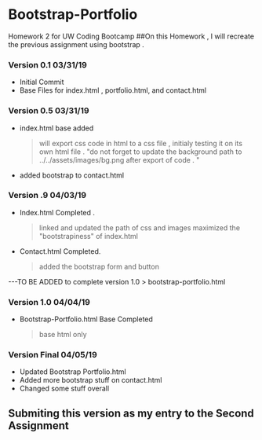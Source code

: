 # Bootstrap-Portfolio
Homework 2 for UW Coding Bootcamp
##On this Homework , I will recreate the previous assignment using bootstrap . 

### Version 0.1 03/31/19
  - Initial Commit 
  - Base Files for index.html , portfolio.html, and contact.html
### Version 0.5 03/31/19
  - index.html base added
    > will export css code in html to a css file , initialy testing it on its own html file . "do not forget to update the background path to ../../assets/images/bg.png after export of code .  "
  - added bootstrap to contact.html

### Version .9 04/03/19
  - Index.html Completed .
    > linked and updated the path of css and images 
    > maximized the "bootstrapiness" of index.html 
  - Contact.html Completed.
    > added the bootstrap form and button 

---TO BE ADDED to complete version  1.0 
    > bootstrap-portfolio.html 

### Version 1.0 04/04/19
  - Bootstrap-Portfolio.html Base Completed 
    > base html only
  
### Version Final 04/05/19
  - Updated Bootstrap Portfolio.html
  - Added more bootstrap stuff on contact.html
  - Changed some stuff overall

## Submiting this version as my entry to the Second Assignment 